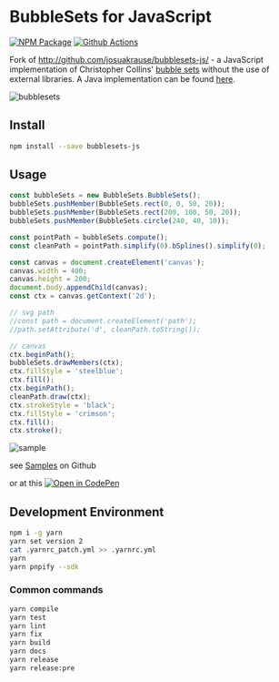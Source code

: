 # BubbleSets for JavaScript

[![NPM Package][npm-image]][npm-url] [![Github Actions][github-actions-image]][github-actions-url]

Fork of http://github.com/josuakrause/bubblesets-js/ - a JavaScript implementation of Christopher Collins' [bubble sets](http://vialab.science.uoit.ca/portfolio/bubblesets) without the use of external libraries.
A Java implementation can be found [here](https://github.com/JosuaKrause/Bubble-Sets).

![bubblesets](https://user-images.githubusercontent.com/4129778/83879077-60607800-a73d-11ea-9d1d-4f76752280ee.png)

## Install

```sh
npm install --save bubblesets-js
```

## Usage

```js
const bubbleSets = new BubbleSets.BubbleSets();
bubbleSets.pushMember(BubbleSets.rect(0, 0, 50, 20));
bubbleSets.pushMember(BubbleSets.rect(200, 100, 50, 20));
bubbleSets.pushMember(BubbleSets.circle(240, 40, 10));

const pointPath = bubbleSets.compute();
const cleanPath = pointPath.simplify(0).bSplines().simplify(0);

const canvas = document.createElement('canvas');
canvas.width = 400;
canvas.height = 200;
document.body.appendChild(canvas);
const ctx = canvas.getContext('2d');

// svg path
//const path = document.createElement('path');
//path.setAttribute('d', cleanPath.toString());

// canvas
ctx.beginPath();
bubbleSets.drawMembers(ctx);
ctx.fillStyle = 'steelblue';
ctx.fill();
ctx.beginPath();
cleanPath.draw(ctx);
ctx.strokeStyle = 'black';
ctx.fillStyle = 'crimson';
ctx.fill();
ctx.stroke();
```

![sample](https://user-images.githubusercontent.com/4129778/83879033-52aaf280-a73d-11ea-9a19-d803718fec17.png)

see [Samples](https://github.com/sgratzl/bubblesets-js/tree/master/samples) on Github

or at this [![Open in CodePen][codepen]](https://codepen.io/sgratzl/pen/TODO)

## Development Environment

```sh
npm i -g yarn
yarn set version 2
cat .yarnrc_patch.yml >> .yarnrc.yml
yarn
yarn pnpify --sdk
```

### Common commands

```sh
yarn compile
yarn test
yarn lint
yarn fix
yarn build
yarn docs
yarn release
yarn release:pre
```

[npm-image]: https://badge.fury.io/js/bubblesets-js.svg
[npm-url]: https://npmjs.org/package/bubblesets-js
[github-actions-image]: https://github.com/sgratzl/bubblesets-js/workflows/ci/badge.svg
[github-actions-url]: https://github.com/sgratzl/bubblesets-js/actions
[codepen]: https://img.shields.io/badge/CodePen-open-blue?logo=codepen
